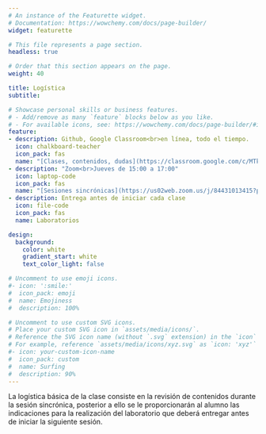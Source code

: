 ```yaml
---
# An instance of the Featurette widget.
# Documentation: https://wowchemy.com/docs/page-builder/
widget: featurette

# This file represents a page section.
headless: true

# Order that this section appears on the page.
weight: 40

title: Logística
subtitle:

# Showcase personal skills or business features.
# - Add/remove as many `feature` blocks below as you like.
# - For available icons, see: https://wowchemy.com/docs/page-builder/#icons
feature:
- description: Github, Google Classroom<br>en línea, todo el tiempo.
  icon: chalkboard-teacher
  icon_pack: fas
  name: "[Clases, contenidos, dudas](https://classroom.google.com/c/MTk0ODUzMDYzODc1)."
- description: "Zoom<br>Jueves de 15:00 a 17:00"
  icon: laptop-code
  icon_pack: fas
  name: "[Sesiones sincrónicas](https://us02web.zoom.us/j/84431013415?pwd=d05RSEsyMitxaDAxNXhuYXlrQkFVZz09)"
- description: Entrega antes de iniciar cada clase
  icon: file-code
  icon_pack: fas
  name: Laboratorios

design:
  background:
    color: white
    gradient_start: white
    text_color_light: false

# Uncomment to use emoji icons.
#- icon: ':smile:'
#  icon_pack: emoji
#  name: Emojiness
#  description: 100% 

# Uncomment to use custom SVG icons.
# Place your custom SVG icon in `assets/media/icons/`.
# Reference the SVG icon name (without `.svg` extension) in the `icon` field.
# For example, reference `assets/media/icons/xyz.svg` as `icon: 'xyz'`
#- icon: your-custom-icon-name
#  icon_pack: custom
#  name: Surfing
#  description: 90%
---
```


La logística básica de la clase consiste en la revisión de contenidos durante 
la sesión sincrónica, posterior a ello se le proporcionarán al alumno las 
indicaciones para la realización del laboratorio que deberá entregar antes de 
iniciar la siguiente sesión.

